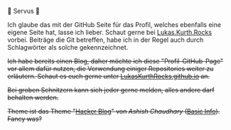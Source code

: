 👋 Servus 👋

Ich glaube das mit der GitHub Seite für das Profil, welches ebenfalls eine eigene Seite hat, lasse ich lieber. Schaut gerne bei [Lukas.Kurth.Rocks](https://lukas.kurth.rocks/) vorbei. Beiträge die Git betreffen, habe ich in der Regel auch durch Schlagwörter als solche gekennzeichnet.


~~Ich habe bereits einen Blog, daher möchte ich diese "Profil-GitHub-Page" vor allem dafür nutzen, die Verwendung einiger Repositories weiter zu erläutern. Schaut es euch gerne unter [LukasKurthRocks.github.io](https://LukasKurthRocks.github.io/) an.~~

~~Bei groben Schnitzern kann sich jeder gerne melden, alles andere darf behalten werden.~~

~~Theme ist das Theme "[Hacker Blog](https://ashishchaudhary.in/hacker-blog/)" von _Ashish Chaudhary_ ([Basic Info](README_HackerBlogInfo.md)). Fancy was?~~
